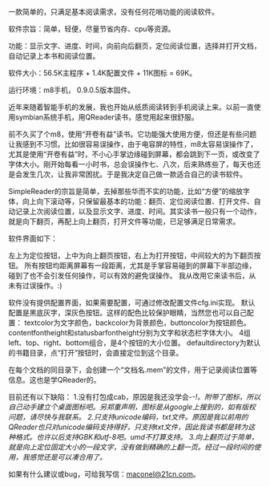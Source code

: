 一款简单的，只满足基本阅读需求，没有任何花哨功能的阅读软件。

软件宗旨：简单，轻便，尽量节省内存、cpu等资源。

功能：显示文字、进度、时间，向前向后翻页，定位阅读位置，选择并打开文档，自动记录上本书和阅读位置。

软件大小：56.5K主程序 + 1.4K配置文件 + 11K图标 = 69K。

运行环境：m8手机， 0.9.0.5版本固件。




近年来随着智能手机的发展，我也开始从纸质阅读转到手机阅读上来。以前一直使用symbian系统手机，用QReader读书，感觉用起来很舒服。

前不久买了个m8，使用“开卷有益”读书。它功能强大使用方便，但还是有些问题让我感到不习惯。比如很容易误操作，由于电容屏的特性，m8太容易误操作了，尤其是使用“开卷有益”时，不小心手掌边缘碰到屏幕，都会跳到下一页，或改变了字体大小。刚开始每看一小时书，总会误操作七、八次，后来熟练些了，每天也还是会发生几次，让我非常困扰。于是我决定自己做一款适合自己的读书软件。

SimpleReader的宗旨是简单，去掉那些华而不实的功能，比如“方便”的缩放字体，向上向下滚动等，只保留最基本的功能：翻页、定位阅读位置、打开文件、自动记录上次阅读位置，以及显示文字、进度、时间。其实读书一般只有一个动作，就是向下翻页，再配上向上翻页，打开文件等功能，已足够满足日常需求。

软件界面如下：

左上为定位按钮，上中为向上翻页按钮，右上为打开按钮，中间较大的为下翻页按钮。
所有按钮均距离屏幕有一段距离，尤其是手掌容易碰到的屏幕下半部边缘，碰到了也不会引发任何操作，可以有效的避免误操作。
我从改用它来读书后，从未有过误操作。:)

软件没有提供配置界面，如果需要配置，可通过修改配置文件cfg.ini实现。
默认配置是黑底灰字，深灰色按钮。这样的配色比较保护眼睛，当然您也可以自己配置：
textcolor为文字颜色，backcolor为背景颜色，buttoncolor为按钮颜色。
contentfontheight和statusbarfontheight分别为文字和状态栏字体大小。
4组left、top、right、bottom组合，是4个按钮的大小位置。
defaultdirectory为默认的书籍目录，点“打开”按钮时，会直接定位到这个目录。

在每个文档的同目录下，会创建一个“文档名.mem”的文件，用于记录阅读位置等信息。这也是学QReader的。

目前还有以下缺陷：
1.没有打包成cab，原因是我还没学会-_-!。附带了图标，所以自己动手建立个桌面图标吧。另郑重声明，图标是从google上搜到的，如有版权问题，请尽快与我联系。
2.只支持unicode编码，txt文件。原因是我以前用的QReader也只对unicode编码支持得好，只支持txt文件，因此我读书都是转为这种格式。也许以后支持GBK和utf-8吧。umd不打算支持。
3.向上翻页过于简单，就是向上定位固定大小的一段文字，没有做到精确的上翻一页。经过一段时间的使用，我感觉还是可以凑合用了。_

如果有什么建议或bug，可给我写信：maconel@21cn.com。